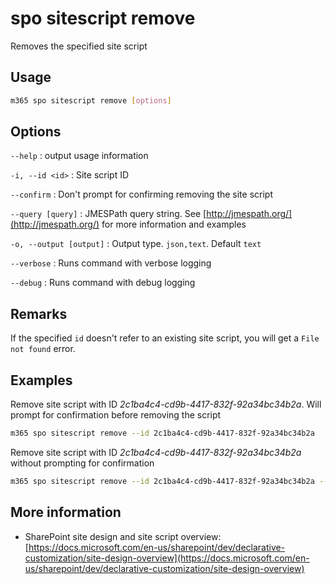 # spo sitescript remove

Removes the specified site script

## Usage

```sh
m365 spo sitescript remove [options]
```

## Options

`--help`
: output usage information

`-i, --id <id>`
: Site script ID

`--confirm`
: Don't prompt for confirming removing the site script

`--query [query]`
: JMESPath query string. See [http://jmespath.org/](http://jmespath.org/) for more information and examples

`-o, --output [output]`
: Output type. `json,text`. Default `text`

`--verbose`
: Runs command with verbose logging

`--debug`
: Runs command with debug logging

## Remarks

If the specified `id` doesn't refer to an existing site script, you will get a `File not found` error.

## Examples

Remove site script with ID _2c1ba4c4-cd9b-4417-832f-92a34bc34b2a_. Will prompt for confirmation before removing the script

```sh
m365 spo sitescript remove --id 2c1ba4c4-cd9b-4417-832f-92a34bc34b2a
```

Remove site script with ID _2c1ba4c4-cd9b-4417-832f-92a34bc34b2a_ without prompting for confirmation

```sh
m365 spo sitescript remove --id 2c1ba4c4-cd9b-4417-832f-92a34bc34b2a --confirm
```

## More information

- SharePoint site design and site script overview: [https://docs.microsoft.com/en-us/sharepoint/dev/declarative-customization/site-design-overview](https://docs.microsoft.com/en-us/sharepoint/dev/declarative-customization/site-design-overview)